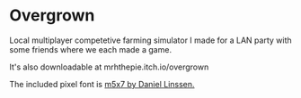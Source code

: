 Overgrown
===

Local multiplayer competetive farming simulator I made for a LAN party with some friends where we each made a game.

It's also downloadable at mrhthepie.itch.io/overgrown

The included pixel font is [m5x7 by Daniel Linssen.](https://managore.itch.io/m5x7)
